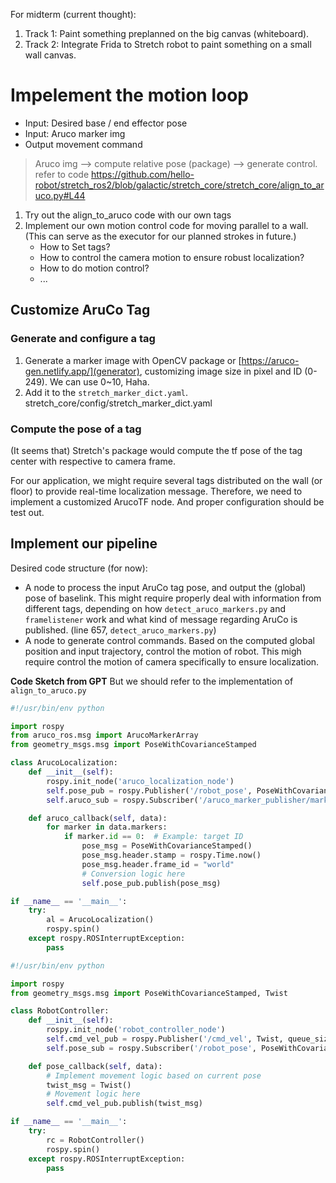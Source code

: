 For midterm (current thought):
1. Track 1: Paint something preplanned on the big canvas (whiteboard).
2. Track 2: Integrate Frida to Stretch robot to paint something on a small wall canvas.

# Impelement the motion loop
- Input: Desired base / end effector pose
- Input: Aruco marker img
- Output movement command
> Aruco img --> compute relative pose (package) --> generate control. refer to code
https://github.com/hello-robot/stretch_ros2/blob/galactic/stretch_core/stretch_core/align_to_aruco.py#L44
1. Try out the align_to_aruco code with our own tags
2. Implement our own motion control code for moving parallel to a wall. (This can serve as the executor for our planned strokes in future.)
	- How to Set tags?
	- How to control the camera motion to ensure robust localization?
	- How to do motion control?
	- ...

## Customize AruCo Tag
### Generate and configure a tag
1. Generate a marker image with OpenCV package or [https://aruco-gen.netlify.app/](generator), customizing image size in pixel and ID (0-249). We can use 0~10, Haha.
2. Add it to the `stretch_marker_dict.yaml`. stretch_core/config/stretch_marker_dict.yaml

### Compute the pose of a tag
(It seems that) Stretch's package would compute the tf pose of the tag center with respective to camera frame. 

For our application, we might require several tags distributed on the wall (or floor) to provide real-time localization message. Therefore, we need to implement a customized ArucoTF node. And proper configuration should be test out.

## Implement our pipeline
Desired code structure (for now):
- A node to process the input AruCo tag pose, and output the (global) pose of baselink. This might require properly deal with information from different tags, depending on how `detect_aruco_markers.py` and `framelistener` work and what kind of message regarding AruCo is published. (line 657, `detect_aruco_markers.py`)
- A node to generate control commands. Based on the computed global position and input trajectory, control the motion of robot. This migh require control the motion of camera specifically to ensure localization.

**Code Sketch from GPT**
But we should refer to the implementation of `align_to_aruco.py`
``` Python
#!/usr/bin/env python

import rospy
from aruco_ros.msg import ArucoMarkerArray
from geometry_msgs.msg import PoseWithCovarianceStamped

class ArucoLocalization:
    def __init__(self):
        rospy.init_node('aruco_localization_node')
        self.pose_pub = rospy.Publisher('/robot_pose', PoseWithCovarianceStamped, queue_size=10)
        self.aruco_sub = rospy.Subscriber('/aruco_marker_publisher/markers', ArucoMarkerArray, self.aruco_callback)

    def aruco_callback(self, data):
        for marker in data.markers:
            if marker.id == 0:  # Example: target ID
                pose_msg = PoseWithCovarianceStamped()
                pose_msg.header.stamp = rospy.Time.now()
                pose_msg.header.frame_id = "world"
                # Conversion logic here
                self.pose_pub.publish(pose_msg)

if __name__ == '__main__':
    try:
        al = ArucoLocalization()
        rospy.spin()
    except rospy.ROSInterruptException:
        pass

```

``` Python
#!/usr/bin/env python

import rospy
from geometry_msgs.msg import PoseWithCovarianceStamped, Twist

class RobotController:
    def __init__(self):
        rospy.init_node('robot_controller_node')
        self.cmd_vel_pub = rospy.Publisher('/cmd_vel', Twist, queue_size=10)
        self.pose_sub = rospy.Subscriber('/robot_pose', PoseWithCovarianceStamped, self.pose_callback)

    def pose_callback(self, data):
        # Implement movement logic based on current pose
        twist_msg = Twist()
        # Movement logic here
        self.cmd_vel_pub.publish(twist_msg)

if __name__ == '__main__':
    try:
        rc = RobotController()
        rospy.spin()
    except rospy.ROSInterruptException:
        pass
```


